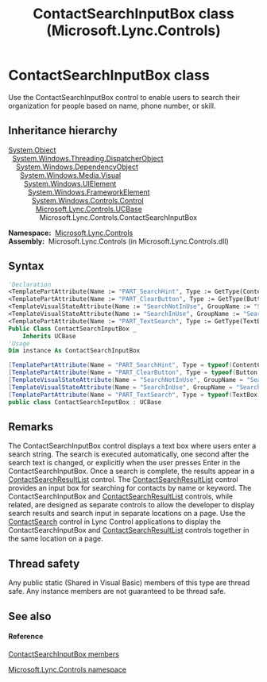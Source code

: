 ﻿---
title: ContactSearchInputBox class (Microsoft.Lync.Controls)
TOCTitle: ContactSearchInputBox class
ms:assetid: T:Microsoft.Lync.Controls.ContactSearchInputBox_DI_3_UC_OCS14MrefLyncWPF
ms:mtpsurl: https://msdn.microsoft.com/en-us/library/microsoft.lync.controls.contactsearchinputbox_di_3_uc_ocs14mreflyncwpf(v=office.15)
ms:contentKeyID: 48598154
ms.date: 07/28/2014
mtps_version: v=office.15
f1_keywords:
- Microsoft.Lync.Controls.ContactSearchInputBox
dev_langs:
- CSharp
- JScript
- VB
- other
---

# ContactSearchInputBox class

Use the ContactSearchInputBox control to enable users to search their organization for people based on name, phone number, or skill.

## Inheritance hierarchy

[System.Object](http://msdn2.microsoft.com/en-us/library/e5kfa45b)  
  [System.Windows.Threading.DispatcherObject](http://msdn2.microsoft.com/en-us/library/ms615925)  
    [System.Windows.DependencyObject](http://msdn2.microsoft.com/en-us/library/ms589309)  
      [System.Windows.Media.Visual](http://msdn2.microsoft.com/en-us/library/ms635637)  
        [System.Windows.UIElement](http://msdn2.microsoft.com/en-us/library/ms590078)  
          [System.Windows.FrameworkElement](http://msdn2.microsoft.com/en-us/library/ms602714)  
            [System.Windows.Controls.Control](http://msdn2.microsoft.com/en-us/library/ms609826)  
              [Microsoft.Lync.Controls.UCBase](ucbase-class-microsoft-lync-controls_1.md)  
                Microsoft.Lync.Controls.ContactSearchInputBox  

**Namespace:**  [Microsoft.Lync.Controls](microsoft-lync-controls-namespace_1.md)  
**Assembly:**  Microsoft.Lync.Controls (in Microsoft.Lync.Controls.dll)

## Syntax

``` vb
'Declaration
<TemplatePartAttribute(Name := "PART_SearchHint", Type := GetType(ContentControl))> _
<TemplatePartAttribute(Name := "PART_ClearButton", Type := GetType(Button))> _
<TemplateVisualStateAttribute(Name := "SearchNotInUse", GroupName := "SearchInUseStates")> _
<TemplateVisualStateAttribute(Name := "SearchInUse", GroupName := "SearchInUseStates")> _
<TemplatePartAttribute(Name := "PART_TextSearch", Type := GetType(TextBox))> _
Public Class ContactSearchInputBox _
    Inherits UCBase
'Usage
Dim instance As ContactSearchInputBox
```

``` csharp
[TemplatePartAttribute(Name = "PART_SearchHint", Type = typeof(ContentControl))]
[TemplatePartAttribute(Name = "PART_ClearButton", Type = typeof(Button))]
[TemplateVisualStateAttribute(Name = "SearchNotInUse", GroupName = "SearchInUseStates")]
[TemplateVisualStateAttribute(Name = "SearchInUse", GroupName = "SearchInUseStates")]
[TemplatePartAttribute(Name = "PART_TextSearch", Type = typeof(TextBox))]
public class ContactSearchInputBox : UCBase
```

## Remarks

The ContactSearchInputBox control displays a text box where users enter a search string. The search is executed automatically, one second after the search text is changed, or explicitly when the user presses Enter in the ContactSearchInputBox. Once a search is complete, the results appear in a [ContactSearchResultList](contactsearchresultlist-class-microsoft-lync-controls_1.md) control. The [ContactSearchResultList](contactsearchresultlist-class-microsoft-lync-controls_1.md) control provides an input box for searching for contacts by name or keyword. The ContactSearchInputBox and [ContactSearchResultList](contactsearchresultlist-class-microsoft-lync-controls_1.md) controls, while related, are designed as separate controls to allow the developer to display search results and search input in separate locations on a page. Use the [ContactSearch](contactsearch-class-microsoft-lync-controls_1.md) control in Lync Control applications to display the ContactSearchInputBox and [ContactSearchResultList](contactsearchresultlist-class-microsoft-lync-controls_1.md) controls together in the same location on a page.

## Thread safety

Any public static (Shared in Visual Basic) members of this type are thread safe. Any instance members are not guaranteed to be thread safe.

## See also

#### Reference

[ContactSearchInputBox members](contactsearchinputbox-members-microsoft-lync-controls_1.md)

[Microsoft.Lync.Controls namespace](microsoft-lync-controls-namespace_1.md)

